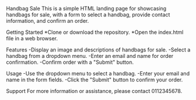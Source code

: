 Handbag Sale
This is a simple HTML landing page for showcasing handbags for sale, with a form to select a handbag, provide contact information, and confirm an order.

Getting Started
*Clone or download the repository.
*Open the index.html file in a web browser.

Features
-Display an image and descriptions of handbags for sale.
-Select a handbag from a dropdown menu.
-Enter an email and name for order confirmation.
-Confirm order with a "Submit" button.

Usage
-Use the dropdown menu to select a handbag.
-Enter your email and name in the form fields.
-Click the "Submit" button to confirm your order.

Support
For more information or assistance, please contact 0112345678.
